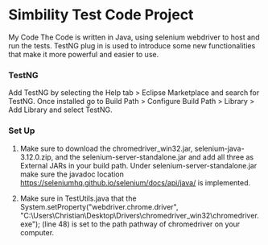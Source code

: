 # Simbility Test Code Project
My Code
The Code is written in Java, using selenium webdriver to host and run the tests. TestNG plug in is used to introduce some new functionalities that make it more powerful and easier to use.

<h3>TestNG</h3>

Add TestNG by selecting the Help tab > Eclipse Marketplace and search for TestNG. Once installed go to Build Path > Configure Build Path > Library > Add Library and select TestNG. 

<h3>Set Up</h3>

1. Make sure to download the chromedriver_win32.jar, selenium-java-3.12.0.zip, and the selenium-server-standalone.jar and add all three as External JARs in your build path. Under selenium-server-standalone.jar make sure the javadoc location https://seleniumhq.github.io/selenium/docs/api/java/ is implemented. 

2. Make sure in TestUtils.java that the System.setProperty("webdriver.chrome.driver", "C:\\Users\\Christian\\Desktop\\Drivers\\chromedriver_win32\\chromedriver.exe"); (line 48) is set to the path pathway of chromedriver on your computer.



